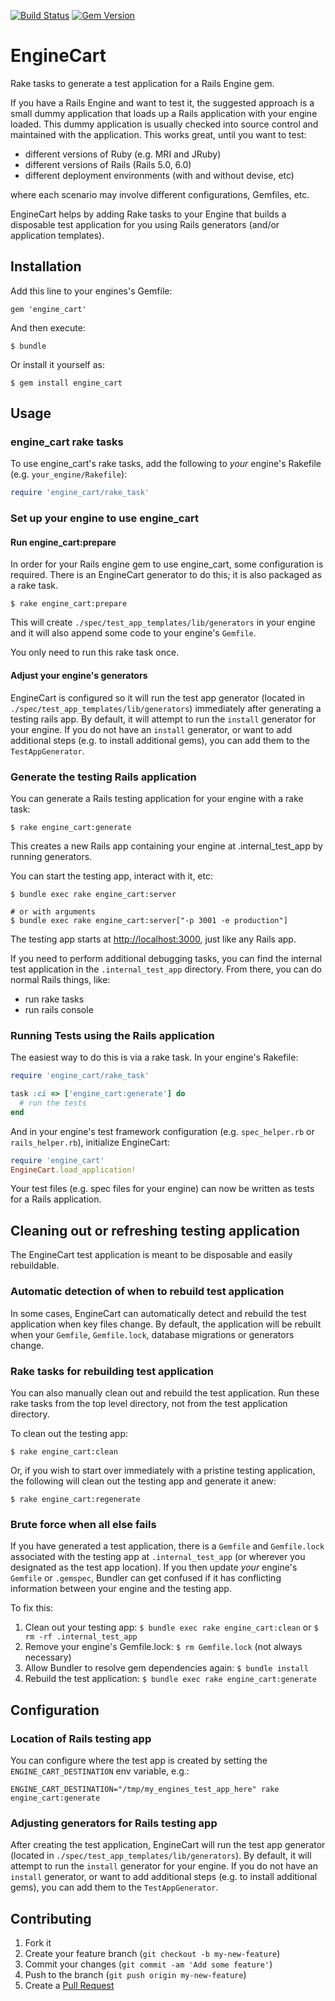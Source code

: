 [![Build Status](https://travis-ci.org/cbeer/engine_cart.svg?branch=master)](https://travis-ci.org/cbeer/engine_cart) [![Gem Version](https://badge.fury.io/rb/engine_cart.svg)](http://badge.fury.io/rb/engine_cart)

# EngineCart

Rake tasks to generate a test application for a Rails Engine gem.

If you have a Rails Engine and want to test it, the suggested approach is a small dummy application that loads up a Rails application with your engine loaded. This dummy application is usually checked into source control and maintained with the application. This works great, until you want to test:

 - different versions of Ruby (e.g. MRI and JRuby)
 - different versions of Rails (Rails 5.0, 6.0)
 - different deployment environments (with and without devise, etc)

where each scenario may involve different configurations, Gemfiles, etc.

EngineCart helps by adding Rake tasks to your Engine that builds a disposable test application for you using Rails generators (and/or application templates).

## Installation

Add this line to your engines's Gemfile:

    gem 'engine_cart'

And then execute:

    $ bundle

Or install it yourself as:

    $ gem install engine_cart

## Usage

### engine_cart rake tasks

To use engine_cart's rake tasks, add the following to *your* engine's Rakefile (e.g. `your_engine/Rakefile`):

```ruby
require 'engine_cart/rake_task'
```

### Set up your engine to use engine_cart

#### Run engine_cart:prepare

In order for your Rails engine gem to use engine_cart, some configuration is required. There is an EngineCart generator to do this; it is also packaged as a rake task.

```
$ rake engine_cart:prepare
```

This will create `./spec/test_app_templates/lib/generators` in your engine and it will also append some code to your engine's `Gemfile`.

You only need to run this rake task once.

#### Adjust your engine's generators

EngineCart is configured so it will run the test app generator (located in `./spec/test_app_templates/lib/generators`) immediately after generating a testing rails app. By default, it will attempt to run the `install` generator for your engine. If you do not have an `install` generator, or want to add additional steps (e.g. to install additional gems), you can add them to the `TestAppGenerator`.


### Generate the testing Rails application

You can generate a Rails testing application for your engine with a rake task:

```
$ rake engine_cart:generate
```

This creates a new Rails app containing your engine at .internal_test_app by running generators.

You can start the testing app, interact with it, etc:

```
$ bundle exec rake engine_cart:server

# or with arguments
$ bundle exec rake engine_cart:server["-p 3001 -e production"]
```

The testing app starts at [http://localhost:3000](http://localhost:3000), just like any Rails app.

If you need to perform additional debugging tasks, you can find the internal test application in the `.internal_test_app` directory. From there, you can do normal Rails things, like:
* run rake tasks
* run rails console

### Running Tests using the Rails application

The easiest way to do this is via a rake task.  In your engine's Rakefile:

```ruby
require 'engine_cart/rake_task'

task :ci => ['engine_cart:generate'] do
  # run the tests
end
```

And in your engine's test framework configuration (e.g. `spec_helper.rb` or `rails_helper.rb`), initialize EngineCart:

```ruby
require 'engine_cart'
EngineCart.load_application!
```

Your test files (e.g. spec files for your engine) can now be written as tests for a Rails application.

## Cleaning out or refreshing testing application

The EngineCart test application is meant to be disposable and easily rebuildable.

### Automatic detection of when to rebuild test application

In some cases, EngineCart can automatically detect and rebuild the test application when key files change. By default, the application will be rebuilt when your `Gemfile`, `Gemfile.lock`, database migrations or generators change.

### Rake tasks for rebuilding test application

You can also manually clean out and rebuild the test application.  Run these rake tasks from the top level directory, not from the test application directory.

To clean out the testing app:

```
$ rake engine_cart:clean
```

Or, if you wish to start over immediately with a pristine testing application, the following will clean out the testing app and generate it anew:

```
$ rake engine_cart:regenerate
```

### Brute force when all else fails

If you have generated a test application, there is a `Gemfile` and `Gemfile.lock` associated with the testing app at `.internal_test_app` (or wherever you designated as the test app location).  If you then update *your* engine's `Gemfile` or `.gemspec`, Bundler can get confused if it has conflicting information between your engine and the testing app.

To fix this:

1. Clean out your testing app: `$ bundle exec rake engine_cart:clean` or `$ rm -rf .internal_test_app`
2. Remove your engine's Gemfile.lock: `$ rm Gemfile.lock` (not always necessary)
3. Allow Bundler to resolve gem dependencies again: `$ bundle install`
4. Rebuild the test application: `$ bundle exec rake engine_cart:generate`

## Configuration

### Location of Rails testing app

You can configure where the test app is created by setting the `ENGINE_CART_DESTINATION` env variable, e.g.:

```
ENGINE_CART_DESTINATION="/tmp/my_engines_test_app_here" rake engine_cart:generate
```

### Adjusting generators for Rails testing app

After creating the test application, EngineCart will run the test app generator (located in `./spec/test_app_templates/lib/generators`). By default, it will attempt to run the `install` generator for your engine. If you do not have an `install` generator, or want to add additional steps (e.g. to install additional gems), you can add them to the `TestAppGenerator`.

## Contributing

1. Fork it
2. Create your feature branch (`git checkout -b my-new-feature`)
3. Commit your changes (`git commit -am 'Add some feature'`)
4. Push to the branch (`git push origin my-new-feature`)
5. Create a [Pull Request](https://help.github.com/articles/using-pull-requests/)
